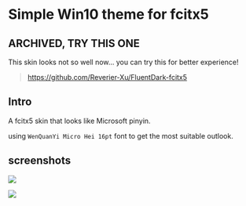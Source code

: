 # Simple Win10 theme for fcitx5

## ARCHIVED, TRY THIS ONE

This skin looks not so well now... you can try this for better experience!

> https://github.com/Reverier-Xu/FluentDark-fcitx5

## Intro

A fcitx5 skin that looks like Microsoft pinyin.

using `WenQuanYi Micro Hei 16pt` font to get the most suitable outlook.

## screenshots

![](https://i.loli.net/2020/10/11/7uBhm6CHAdVoRf5.png)

![](https://i.loli.net/2020/10/11/NKCDvBIY8PrEc92.png)
